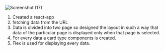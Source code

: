 ![Screenshot (17)](https://user-images.githubusercontent.com/76279317/109805589-a8b7b280-7c49-11eb-9da1-70022f9bd69e.png)
1. Created a react-app 
2. fetching data from the URL
3. Data is divided into two page so designed the layout in such a way that data of the particular page is displayed only when that page is selected.
4. For every data a card type components is created.
5. Flex is used for displaying every data. 
